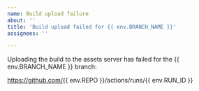 ```yaml
---
name: Build upload failure
about: ''
title: 'Build upload failed for {{ env.BRANCH_NAME }}'
assignees: ''

---
```


Uploading the build to the assets server has failed for the {{ env.BRANCH_NAME }} branch:

<https://github.com/>{{ env.REPO }}/actions/runs/{{ env.RUN_ID }}
